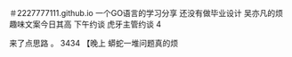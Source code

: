 ＃2227777111.github.io
一个GO语言的学习分享
还没有做毕业设计 
吴亦凡的烦
趣味文案今日其高
下午约谈
虎牙主管约谈
4

来了点思路
。
3434 
【晚上
蟒蛇一堆问题真的烦

